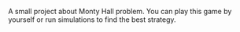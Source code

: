 A small project about Monty Hall problem. 
You can play this game by yourself or run simulations to find the best strategy.